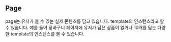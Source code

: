 ## Page

page는 유저가 볼 수 있는 실제 콘텐츠를 담고 있습니다. template의 인스턴스라고 할 수 있습니다. 예를 들어 장바구니 페이지에 유저가 담은 상품이 없거나 10개를 담는 다양한 template의 인스턴스를 볼 수 있습니다.
